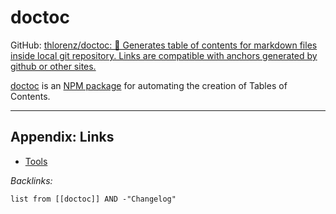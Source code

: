 # doctoc

GitHub: [thlorenz/doctoc: 📜 Generates table of contents for markdown files inside local git repository. Links are compatible with anchors generated by github or other sites.](https://github.com/thlorenz/doctoc)

[doctoc](https://github.com/thlorenz/doctoc) is an [NPM package](../Package%20Managers/Node%20-%20npm.md) for automating the creation of Tables of Contents.

---

## Appendix: Links

* [Tools](../../Tools.md)

*Backlinks:*

````dataview
list from [[doctoc]] AND -"Changelog"
````
